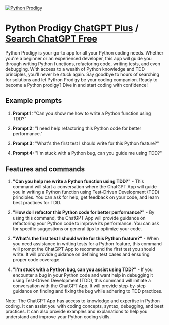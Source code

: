 
[![Python Prodigy](https://files.oaiusercontent.com/file-kom4eMmkyvQ5suIAG0RNzhZh?se=2123-10-16T08%3A47%3A21Z&sp=r&sv=2021-08-06&sr=b&rscc=max-age%3D31536000%2C%20immutable&rscd=attachment%3B%20filename%3D562751a4-f44d-4f7c-879b-c84af93b8457.png&sig=OnaT58MEXIg1nG2RKGPuEg8B279iqofGRoMEgRwjq0A%3D)](https://chat.openai.com/g/g-VFRnSnFgL-python-prodigy)

# Python Prodigy [ChatGPT Plus](https://chat.openai.com/g/g-VFRnSnFgL-python-prodigy) / [Search ChatGPT Free](https://gptcall.net/index.html#/?search=Python%20Prodigy)

Python Prodigy is your go-to app for all your Python coding needs. Whether you're a beginner or an experienced developer, this app will guide you through writing Python functions, refactoring code, writing tests, and even debugging. With access to a wealth of Python knowledge and TDD principles, you'll never be stuck again. Say goodbye to hours of searching for solutions and let Python Prodigy be your coding companion. Ready to become a Python prodigy? Dive in and start coding with confidence!

## Example prompts

1. **Prompt 1:** "Can you show me how to write a Python function using TDD?"

2. **Prompt 2:** "I need help refactoring this Python code for better performance."

3. **Prompt 3:** "What's the first test I should write for this Python feature?"

4. **Prompt 4:** "I'm stuck with a Python bug, can you guide me using TDD?"

## Features and commands

1. **"Can you help me write a Python function using TDD?"** - This command will start a conversation where the ChatGPT App will guide you in writing a Python function using Test-Driven Development (TDD) principles. You can ask for help, get feedback on your code, and learn best practices for TDD.

2. **"How do I refactor this Python code for better performance?"** - By using this command, the ChatGPT App will provide guidance on refactoring your Python code to improve its performance. You can ask for specific suggestions or general tips to optimize your code.

3. **"What's the first test I should write for this Python feature?"** - When you need assistance in writing tests for a Python feature, this command will prompt the ChatGPT App to recommend the first test you should write. It will provide guidance on defining test cases and ensuring proper code coverage.

4. **"I'm stuck with a Python bug, can you assist using TDD?"** - If you encounter a bug in your Python code and want help in debugging it using Test-Driven Development (TDD), this command will initiate a conversation with the ChatGPT App. It will provide step-by-step guidance on finding and fixing the bug while adhering to TDD practices.

Note: The ChatGPT App has access to knowledge and expertise in Python coding. It can assist you with coding concepts, syntax, debugging, and best practices. It can also provide examples and explanations to help you understand and improve your Python coding skills.


